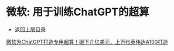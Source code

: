 # 微软: 用于训练ChatGPT的超算


* [返回上层目录](../supercomputing-cluster.md)



[微软为ChatGPT打造专用超算！砸下几亿美元，上万张英伟达A100打造](https://mp.weixin.qq.com/s/jae8CoMWMKqLVhApqBcTfg)

